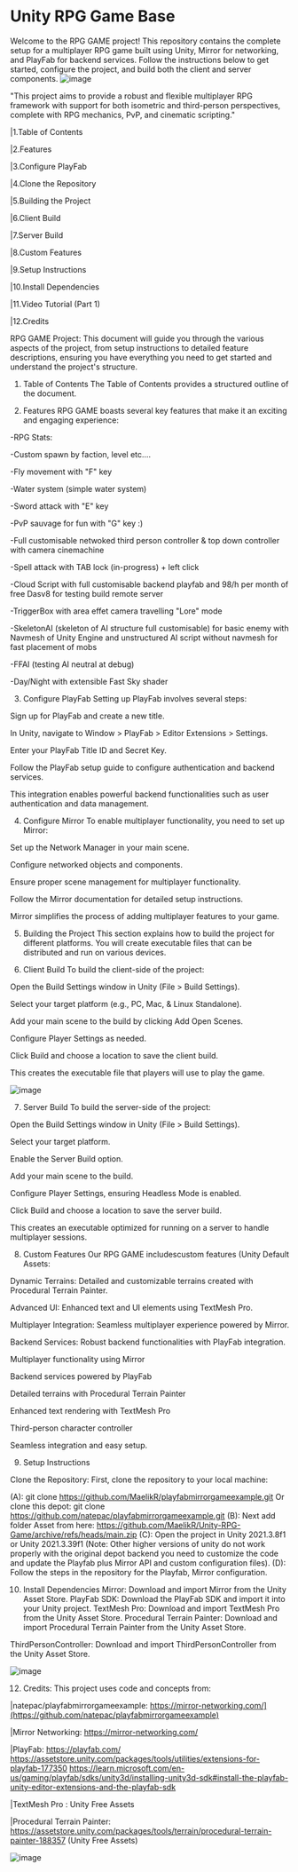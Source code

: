 # Unity RPG Game Base
Welcome to the RPG GAME project! This repository contains the complete setup for a multiplayer RPG game built using Unity, Mirror for networking, and PlayFab for backend services. Follow the instructions below to get started, configure the project, and build both the client and server components.
![image](https://github.com/user-attachments/assets/1361b09d-49da-45a5-8cbe-b87d7a4f4b2f)

"This project aims to provide a robust and flexible multiplayer RPG framework with support for both isometric and third-person perspectives, complete with RPG mechanics, PvP, and cinematic scripting."

|1.Table of Contents

|2.Features

|3.Configure PlayFab

|4.Clone the Repository

|5.Building the Project

|6.Client Build

|7.Server Build

|8.Custom Features

|9.Setup Instructions

|10.Install Dependencies

|11.Video Tutorial (Part 1)

|12.Credits


RPG GAME Project:
This document will guide you through the various aspects of the project, from setup instructions to detailed feature descriptions, ensuring you have everything you need to get started and understand the project's structure.


1. Table of Contents
The Table of Contents provides a structured outline of the document.


2. Features
RPG GAME boasts several key features that make it an exciting and engaging experience:

-RPG Stats:

-Custom spawn by faction, level etc....

-Fly movement with "F" key

-Water system (simple water system)

-Sword attack with "E" key

-PvP sauvage for fun with "G" key :)

-Full customisable netwoked third person controller & top down controller with camera cinemachine

-Spell attack with TAB lock (in-progress) + left click

-Cloud Script with full customisable backend playfab and 98/h per month of free Dasv8 for testing build remote server

-TriggerBox with area effet camera travelling "Lore" mode

-SkeletonAI (skeleton of AI structure full customisable) for basic enemy with Navmesh of Unity Engine and unstructured AI script without navmesh for fast placement of mobs

-FFAI (testing AI neutral at debug)

-Day/Night with extensible Fast Sky shader


3. Configure PlayFab
Setting up PlayFab involves several steps:

Sign up for PlayFab and create a new title.

In Unity, navigate to Window > PlayFab > Editor Extensions > Settings.

Enter your PlayFab Title ID and Secret Key.

Follow the PlayFab setup guide to configure authentication and backend services.

This integration enables powerful backend functionalities such as user authentication and data management.


4. Configure Mirror
To enable multiplayer functionality, you need to set up Mirror:

Set up the Network Manager in your main scene.

Configure networked objects and components.

Ensure proper scene management for multiplayer functionality.

Follow the Mirror documentation for detailed setup instructions.

Mirror simplifies the process of adding multiplayer features to your game.


5. Building the Project
This section explains how to build the project for different platforms. You will create executable files that can be distributed and run on various devices.


6. Client Build
To build the client-side of the project:

Open the Build Settings window in Unity (File > Build Settings).

Select your target platform (e.g., PC, Mac, & Linux Standalone).

Add your main scene to the build by clicking Add Open Scenes.

Configure Player Settings as needed.

Click Build and choose a location to save the client build.

This creates the executable file that players will use to play the game.

![image](https://github.com/user-attachments/assets/f7c6cc52-553a-4b41-aae0-6501bfbb1266)


7. Server Build
To build the server-side of the project:

Open the Build Settings window in Unity (File > Build Settings).

Select your target platform.

Enable the Server Build option.

Add your main scene to the build.

Configure Player Settings, ensuring Headless Mode is enabled.

Click Build and choose a location to save the server build.

This creates an executable optimized for running on a server to handle multiplayer sessions.


8. Custom Features
Our RPG GAME includescustom features (Unity Default Assets:

Dynamic Terrains: Detailed and customizable terrains created with Procedural Terrain Painter.

Advanced UI: Enhanced text and UI elements using TextMesh Pro.

Multiplayer Integration: Seamless multiplayer experience powered by Mirror.

Backend Services: Robust backend functionalities with PlayFab integration.

Multiplayer functionality using Mirror

Backend services powered by PlayFab

Detailed terrains with Procedural Terrain Painter

Enhanced text rendering with TextMesh Pro

Third-person character controller

Seamless integration and easy setup.

9. Setup Instructions


Clone the Repository:
First, clone the repository to your local machine:


(A): git clone https://github.com/MaelikR/playfabmirrorgameexample.git
Or clone this depot: git clone https://github.com/natepac/playfabmirrorgameexample.git
(B): Next add folder Asset from here: https://github.com/MaelikR/Unity-RPG-Game/archive/refs/heads/main.zip
(C): Open the project in Unity 2021.3.8f1 or Unity 2021.3.39f1 (Note: Other higher versions of unity do not work properly with the original depot backend you need to customize the code and update the Playfab plus Mirror API and custom configuration files).
(D): Follow the steps in the repository for the Playfab, Mirror configuration.


10. Install Dependencies
Mirror:
Download and import Mirror from the Unity Asset Store.
PlayFab SDK:
Download the PlayFab SDK and import it into your Unity project.
TextMesh Pro:
Download and import TextMesh Pro from the Unity Asset Store.
Procedural Terrain Painter:
Download and import Procedural Terrain Painter from the Unity Asset Store.



ThirdPersonController:
Download and import ThirdPersonController from the Unity Asset Store.

![image](https://github.com/user-attachments/assets/585f4377-c787-411d-ab3d-d3398327d175)



12. Credits:
This project uses code and concepts from:

|natepac/playfabmirrorgameexample: https://mirror-networking.com/](https://github.com/natepac/playfabmirrorgameexample)

|Mirror Networking: https://mirror-networking.com/

|PlayFab: https://playfab.com/
https://assetstore.unity.com/packages/tools/utilities/extensions-for-playfab-177350
https://learn.microsoft.com/en-us/gaming/playfab/sdks/unity3d/installing-unity3d-sdk#install-the-playfab-unity-editor-extensions-and-the-playfab-sdk

|TextMesh Pro : Unity Free Assets

|Procedural Terrain Painter: https://assetstore.unity.com/packages/tools/terrain/procedural-terrain-painter-188357 (Unity Free Assets)

![image](https://github.com/user-attachments/assets/20232a05-7ea8-4ec8-9240-81c4bbead7c1)

